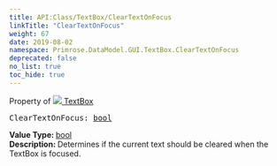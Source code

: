 ```yaml
---
title: API:Class/TextBox/ClearTextOnFocus
linkTitle: "ClearTextOnFocus"
weight: 67
date: 2019-08-02
namespace: Primrose.DataModel.GUI.TextBox.ClearTextOnFocus
deprecated: false
no_list: true
toc_hide: true
---
```

Property of <a href="/docs/api-reference/Class/TextBox"><img src="/icons/silk/textbox.png"/>&nbsp;TextBox</a>
<pre class="method-declaration">
ClearTextOnFocus: <a class="type" href="/docs/api-reference/System/Primitives#boolean">bool</a></pre>
<b>Value Type: </b>
<a class="type" href="/docs/api-reference/System/Primitives#boolean">bool</a>
<br/>
<b>Description: </b>
Determines if the current text should be cleared when the TextBox is focused.


